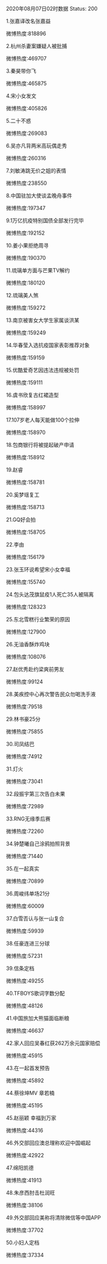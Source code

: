 2020年08月07日02时数据
Status: 200

1.张嘉译改名张嘉益

微博热度:818896

2.杭州杀妻案嫌疑人被批捕

微博热度:469707

3.秦昊带你飞

微博热度:465875

4.宋小女发文

微博热度:405826

5.二十不惑

微博热度:269083

6.吴亦凡背两米高玩偶走秀

微博热度:260316

7.刘敏涛跳无价之姐的表情

微博热度:238550

8.中国驻加大使谈孟晚舟事件

微博热度:197347

9.1万亿抗疫特别国债全部发行完毕

微博热度:192152

10.姜小果拒绝周寻

微博热度:190370

11.琉璃单方面与芒果TV解约

微博热度:180120

12.琉璃美人煞

微博热度:159272

13.南京被害女大学生家属谈洪某

微博热度:159249

14.华春莹入选抗疫国家表彰推荐对象

微博热度:159159

15.优酷爱奇艺因违法违规被处罚

微博热度:159111

16.虞书欣复古红裙造型

微博热度:158997

17.107岁老人每天能做100个拉伸

微博热度:158970

18.包商银行将被提起破产申请

微博热度:158912

19.赵睿

微博热度:158781

20.奚梦瑶复工

微博热度:158713

21.GQ好会拍

微博热度:158705

22.李由

微博热度:156179

23.张玉环说希望宋小女幸福

微博热度:155740

24.包头达茂旗鼠疫1人死亡35人被隔离

微博热度:128323

25.东北雪糕行业繁荣的原因

微博热度:127900

26.无油香酥炸鸡块

微博热度:108076

27.赵优秀赴约梁爽前男友

微博热度:99124

28.美疾控中心再次警告民众勿喝洗手液

微博热度:79518

29.林书豪25分

微博热度:75855

30.司凤结巴

微博热度:74912

31.灯火

微博热度:73041

32.段振宇第三次告白未果

微博热度:72989

33.RNG无缘季后赛

微博热度:72260

34.钟楚曦自己涂鸦拍照背景

微博热度:71440

35.在一起真实

微博热度:70899

36.周峻纬单场21分

微博热度:60009

37.白雪否认与张一山复合

微博热度:59939

38.任豪连进三分球

微博热度:57231

39.信条定档

微博热度:49255

40.TFBOYS歌词字数分配

微博热度:48126

41.中国旅加大熊猫面临断粮

微博热度:46637

42.家人回应吴春红获262万余元国家赔偿

微博热度:45915

43.在一起首发预告

微博热度:45892

44.蔡徐坤MV 章若楠

微博热度:45195

45.赵丽颖 幸福到万家

微博热度:44316

46.外交部回应澳总理称欢迎中国崛起

微博热度:42922

47.绵阳凯德

微博热度:41913

48.朱彦西肘击杜润旺

微博热度:38106

49.外交部回应美称将清除微信等中国APP

微博热度:37702

50.小妇人定档

微博热度:37334

